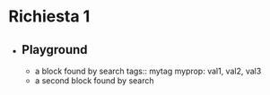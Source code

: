 # Richiesta 1
- ## Playground
	- a block found by search
	  tags:: mytag
	  myprop: val1, val2, val3
	- a second block found by search